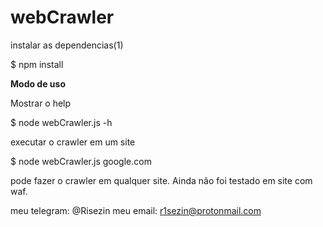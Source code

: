 # webCrawler

instalar as dependencias(1)

$ npm install


**Modo de uso**

Mostrar o help

$ node webCrawler.js -h

executar o crawler em um site

$ node webCrawler.js google.com

pode fazer o crawler em qualquer site. Ainda não foi testado em site com waf.

meu telegram: @Risezin
meu email: r1sezin@protonmail.com
